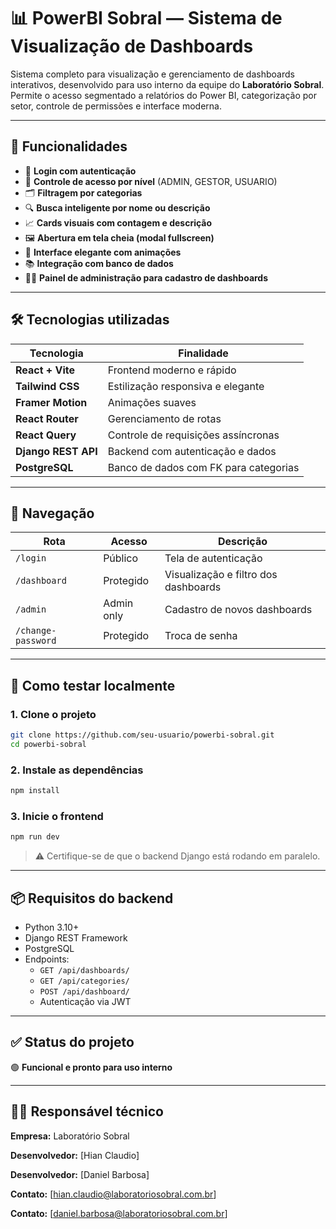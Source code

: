 # 📊 PowerBI Sobral — Sistema de Visualização de Dashboards

Sistema completo para visualização e gerenciamento de dashboards interativos, desenvolvido para uso interno da equipe do **Laboratório Sobral**. Permite o acesso segmentado a relatórios do Power BI, categorização por setor, controle de permissões e interface moderna.

---

## 🚀 Funcionalidades

- 🔐 **Login com autenticação**
- 👤 **Controle de acesso por nível** (ADMIN, GESTOR, USUARIO)
- 🗂️ **Filtragem por categorias**
- 🔍 **Busca inteligente por nome ou descrição**
- 📈 **Cards visuais com contagem e descrição**
- 🖼️ **Abertura em tela cheia (modal fullscreen)**
- 🎨 **Interface elegante com animações**
- 📚 **Integração com banco de dados**
- 🧑‍💻 **Painel de administração para cadastro de dashboards**

---

## 🛠️ Tecnologias utilizadas

| Tecnologia         | Finalidade                           |
|--------------------|---------------------------------------|
| **React + Vite**   | Frontend moderno e rápido             |
| **Tailwind CSS**   | Estilização responsiva e elegante     |
| **Framer Motion**  | Animações suaves                     |
| **React Router**   | Gerenciamento de rotas                |
| **React Query**    | Controle de requisições assíncronas   |
| **Django REST API**| Backend com autenticação e dados      |
| **PostgreSQL**     | Banco de dados com FK para categorias |

---

## 🧭 Navegação

| Rota                     | Acesso     | Descrição                          |
|--------------------------|------------|-------------------------------------|
| `/login`                 | Público    | Tela de autenticação                |
| `/dashboard`             | Protegido  | Visualização e filtro dos dashboards |
| `/admin`                 | Admin only | Cadastro de novos dashboards        |
| `/change-password`       | Protegido  | Troca de senha                      |

---

## 🧪 Como testar localmente

### 1. Clone o projeto

```bash
git clone https://github.com/seu-usuario/powerbi-sobral.git
cd powerbi-sobral
```

### 2. Instale as dependências

```bash
npm install
```

### 3. Inicie o frontend

```bash
npm run dev
```

> ⚠️ Certifique-se de que o backend Django está rodando em paralelo.

---

## 📦 Requisitos do backend

- Python 3.10+
- Django REST Framework
- PostgreSQL
- Endpoints:
  - `GET /api/dashboards/`
  - `GET /api/categories/`
  - `POST /api/dashboard/`
  - Autenticação via JWT

---

## ✅ Status do projeto

🟢 **Funcional e pronto para uso interno**

---

## 👨‍💼 Responsável técnico

**Empresa:** Laboratório Sobral

**Desenvolvedor:** [Hian Claudio]

**Desenvolvedor:** [Daniel Barbosa]   

**Contato:** [hian.claudio@laboratoriosobral.com.br]

**Contato:** [daniel.barbosa@laboratoriosobral.com.br]